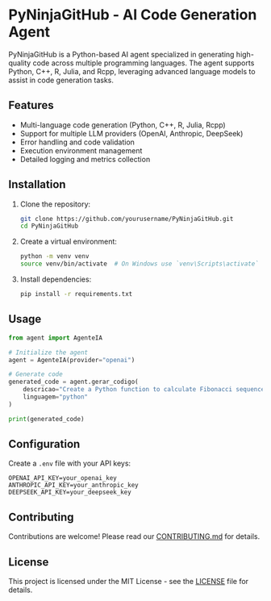 # PyNinjaGitHub - AI Code Generation Agent

PyNinjaGitHub is a Python-based AI agent specialized in generating high-quality code across multiple programming languages. The agent supports Python, C++, R, Julia, and Rcpp, leveraging advanced language models to assist in code generation tasks.

## Features

- Multi-language code generation (Python, C++, R, Julia, Rcpp)
- Support for multiple LLM providers (OpenAI, Anthropic, DeepSeek)
- Error handling and code validation
- Execution environment management
- Detailed logging and metrics collection

## Installation

1. Clone the repository:
   ```bash
   git clone https://github.com/yourusername/PyNinjaGitHub.git
   cd PyNinjaGitHub
   ```

2. Create a virtual environment:
   ```bash
   python -m venv venv
   source venv/bin/activate  # On Windows use `venv\Scripts\activate`
   ```

3. Install dependencies:
   ```bash
   pip install -r requirements.txt
   ```

## Usage

```python
from agent import AgenteIA

# Initialize the agent
agent = AgenteIA(provider="openai")

# Generate code
generated_code = agent.gerar_codigo(
    descricao="Create a Python function to calculate Fibonacci sequence",
    linguagem="python"
)

print(generated_code)
```

## Configuration

Create a `.env` file with your API keys:
```
OPENAI_API_KEY=your_openai_key
ANTHROPIC_API_KEY=your_anthropic_key
DEEPSEEK_API_KEY=your_deepseek_key
```

## Contributing

Contributions are welcome! Please read our [CONTRIBUTING.md](CONTRIBUTING.md) for details.

## License

This project is licensed under the MIT License - see the [LICENSE](LICENSE) file for details.
